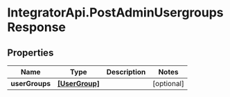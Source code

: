 # IntegratorApi.PostAdminUsergroupsResponse

## Properties

Name | Type | Description | Notes
------------ | ------------- | ------------- | -------------
**userGroups** | [**[UserGroup]**](UserGroup.md) |  | [optional] 


